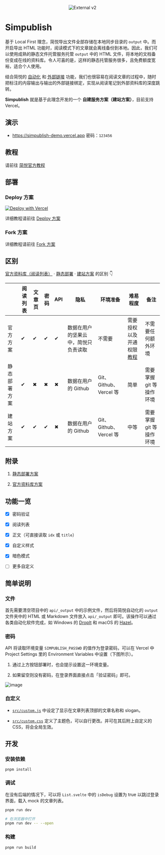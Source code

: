 <p align="center">
  <img src="https://user-images.githubusercontent.com/81074/169682369-7ac181d8-5096-4cac-8899-e13d70a311a6.png" alt="External v2">
</p>

# Simpublish

基于 Local First 理念，简悦导出文件全部存储在本地同步目录的 `output` 中。而开启导出 HTML 功能时，阅读模式下的文章就会离线备份到本地。因此，我们可以使用成熟的静态文件托管服务托管 `output`   中的 HTML 文件，将本地的文档备份变成在线的资料库。令人可喜的是，这样的静态托管服务很多，且免费额度宽裕，适合个人使用。

结合简悦的 [自动化](http://ksria.com/simpread/docs/#/自动化) 和 [外部链接](https://github.com/Kenshin/simpread/discussions/3725#discussioncomment-2691470) 功能，我们也很容易在阅读文章的过程中，随时把标注的内容输出与输出的外部链接绑定，实现从阅读笔记到外部资料库的深度跳转。

**Simpublish** 就是基于此理念开发的一个 **自建服务方案（建站方案）**，目前支持 Vercel。

## 演示

- https://simpublish-demo.vercel.app 密码：`123456`

## 教程

请前往 [简悦官方教程](https://github.com/Kenshin/simpread/discussions/3960#discussioncomment-2795341)

## 部署

### Deploy 方案 

[![Deploy with Vercel](https://vercel.com/button)](https://vercel.com/new/clone?repository-url=https%3A%2F%2Fgithub.com%2FOverflowCat%2Fsimpublish&env=SIMPUBLISH_PASSWD&envDescription=%E8%AE%BF%E9%97%AE%E5%AF%86%E7%A0%81&project-name=my-simpublish-site&repository-name=my-simpublish-site&demo-title=Simpublish%20Demo&demo-url=https%3A%2F%2Fsimpublish.vercel.app%2F)

详细教程请前往 [Deploy 方案](https://github.com/Kenshin/simpread/discussions/3960#discussioncomment-2797922)

### Fork 方案

详细教程请前往 [Fork 方案](https://github.com/Kenshin/simpread/discussions/3960#discussioncomment-2797923)

## 区别

[官方资料库（阅读列表）](https://kb.simpread.pro/#/page/阅读列表) · [静态部署](https://github.com/Kenshin/simpread/discussions/3823) · [建站方案](https://github.com/Kenshin/simpread/discussions/3960) 的区别 👇 

|        | 阅读列表 | 文章页 | 密码 | API | 隐私                 | 环境准备                | 难易程度          | 备注             |
|--------|------|-----|----|-----|--------------------|---------------------|---------------|----------------|
| 官方方案   | ✔    | ✔   | ✔  | ✔   | 数据在用户的坚果云中，简悦只负责读取 | 不需要                 | 需要授权以及开通权限  [教程](https://kb.simpread.pro/#/page/开通开放平台) | 不需要任何额外环境      |
| 静态部署方案 | ✔    | ✖   | ✖  | ✖   | 数据在用户的 Github      | Git、Github、Vercel 等 | 简单            | 需要掌握 git 等操作环境 |
| 建站方案   | ✔    | ✔   | ✔  | ✖   | 数据在用户的 Github      | Git、Github、Vercel 等 | 中等            | 需要掌握 git 等操作环境 |

## 附录

1. [静态部署方案](https://github.com/Kenshin/simpread/discussions/3823)

2. [官方资料库方案](https://kb.simpread.pro/#/page/建立资料库)

## 功能一览

- [x] 密码验证 

- [x] 阅读列表 

- [x] 正文（可直接读取 `idx` 或 `title`） 

- [x] 自定义样式 

- [x] 暗色模式 

- [ ] 更多自定义

## 简单说明

### 文件

首先需要清空项目中的 `api/_output` 中的示例文件，然后将简悦自动化的 `output` 文件夹中的 HTML 或 Markdown 文件放入 `api/_output` 即可。该操作可以通过各类自动化软件完成，如 Windows 的 [DropIt](http://www.dropitproject.com/) 和 macOS 的 [Hazel](https://www.noodlesoft.com/)。

### 密码

API 将读取环境变量 `SIMPUBLISH_PASSWD` 的值作为登录密码，可以在 Vercel 中 Project Settings 里的 Environment Variables 中设置（下图所示）。

1. 通过上方按钮部署时，也会提示设置这一环境变量。

2. 如果留空则没有密码，在登录界面直接点击「验证密码」即可。

![image](https://user-images.githubusercontent.com/81074/169682571-696bbbc0-762f-47a8-8b78-ed596d9d60e3.png)

### 自定义

- [`src/custom.js`](src/custom.js) 中设定了显示在文章列表顶部的文章名称和 slogan。

- [`src/custom.css`](src/custom.css) 定义了主题色，可以自行更改。并可在其后附上自定义的 CSS，将会全局生效。

## 开发

### 安装依赖

`pnpm install`

### 调试

在没有后端的情况下，可以将 `List.svelte` 中的 `isDebug` 设置为 true 以跳过登录界面，载入 mock 的文章列表。

```bash
pnpm run dev

# 在浏览器中打开
pnpm run dev -- --open
```

### 构建

```bash
pnpm run build
```
